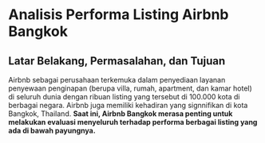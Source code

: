 # **Analisis Performa Listing Airbnb Bangkok**

## **Latar Belakang, Permasalahan, dan Tujuan**
Airbnb sebagai perusahaan terkemuka dalam penyediaan layanan penyewaan penginapan
(berupa villa, rumah, apartment, dan kamar hotel) di seluruh dunia dengan ribuan listing
yang tersebut di 100.000 kota di berbagai negara. Airbnb juga memiliki kehadiran yang
signnifikan di kota Bangkok, Thailand. **Saat ini, Airbnb Bangkok merasa penting untuk melakukan evaluasi menyeluruh terhadap performa berbagai listing yang ada di bawah payungnya.**

